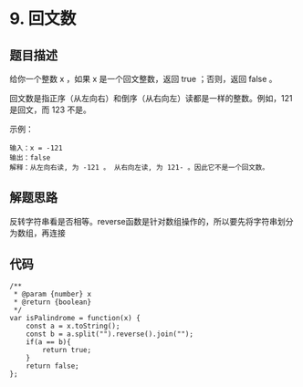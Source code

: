 # 9. 回文数

## 题目描述
给你一个整数 x ，如果 x 是一个回文整数，返回 true ；否则，返回 false 。

回文数是指正序（从左向右）和倒序（从右向左）读都是一样的整数。例如，121 是回文，而 123 不是。

		
示例：
```
输入：x = -121
输出：false
解释：从左向右读, 为 -121 。 从右向左读, 为 121- 。因此它不是一个回文数。
``` 
    
## 解题思路
反转字符串看是否相等。reverse函数是针对数组操作的，所以要先将字符串划分为数组，再连接

## 代码
```
/**
 * @param {number} x
 * @return {boolean}
 */
var isPalindrome = function(x) {
    const a = x.toString();
    const b = a.split("").reverse().join("");
    if(a == b){
        return true;
    }
    return false;
};
```